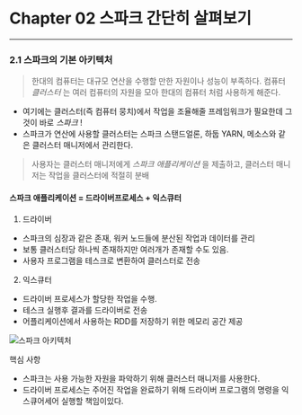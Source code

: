 # Chapter 02 스파크 간단히 살펴보기
- - - 
### 2.1 스파크의 기본 아키텍처
> 한대의 컴퓨터는 대규모 연산을 수행할 만한 자원이나 성능이 부족하다. 
> 컴퓨터 *클러스터* 는 여러 컴퓨터의 자원을 모아 한대의 컴퓨터 처럼 사용하게 해준다.    

* 여기에는 클러스터(즉 컴퓨터 뭉치)에서 작업을 조율해줄 프레임워크가 필요한데 그것이 바로 *스파크* !   
* 스파크가 연산에 사용할 클러스터는 스파크 스탠드얼론, 하둡 YARN, 메소스와 같은 클러스터 매니저에서 관리한다.   
> 사용자는 클러스터 매니저에게 *스파크 애플리케이션* 을 제출하고, 클러스터 매니저는 작업을 클러스터에 적절히 분배
#### 스파크 애플리케이션 = 드라이버프로세스 + 익스큐터 
1. 드라이버 
* 스파크의 심장과 같은 존재, 워커 노드들에 분산된 작업과 데이터를 관리
* 보통 클러스터당 하나씩 존재하지만 여러개가 존재할 수도 있음.
* 사용자 프로그램을 테스크로 변환하여 클러스터로 전송
2. 익스큐터 
* 드라이버 프로세스가 할당한 작업을 수행.   
* 테스크 실행후 결과를 드라이버로 전송
* 어플리케이션에서 사용하는 RDD를 저장하기 위한 메모리 공간 제공

![스파크 아키텍처](https://user-images.githubusercontent.com/60355414/84154186-bf0d5500-aaa1-11ea-94fd-9266877deccc.PNG)

핵심 사항
* 스파크는 사용 가능한 자원을 파악하기 위해 클러스터 매니저를 사용한다.
* 드라이버 프로세스는 주어진 작업을 완료하기 위해 드라이버 프로그램의 명령을 익스큐어세어 실행할 책임이있다. 
